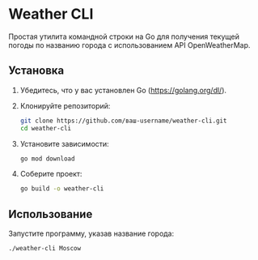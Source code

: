 # Weather CLI

Простая утилита командной строки на Go для получения текущей погоды по названию города с использованием API OpenWeatherMap.

## Установка

1. Убедитесь, что у вас установлен Go (https://golang.org/dl/).
2. Клонируйте репозиторий:

   ```bash
   git clone https://github.com/ваш-username/weather-cli.git
   cd weather-cli
   ```

3. Установите зависимости:

   ```bash
   go mod download
   ```

4. Соберите проект:

   ```bash
   go build -o weather-cli
   ```

## Использование

Запустите программу, указав название города:

```bash
./weather-cli Moscow
